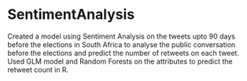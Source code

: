 # SentimentAnalysis

Created a model using Sentiment Analysis on the tweets upto 90 days before the elections in South Africa to analyse the public conversation before the elections and predict the number of retweets on each tweet. Used GLM model and Random Forests on the attributes to predict the retweet count in R.
